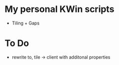 # My personal KWin scripts

- Tiling + Gaps

# To Do
- rewrite to, tile -> client with additonal properties
